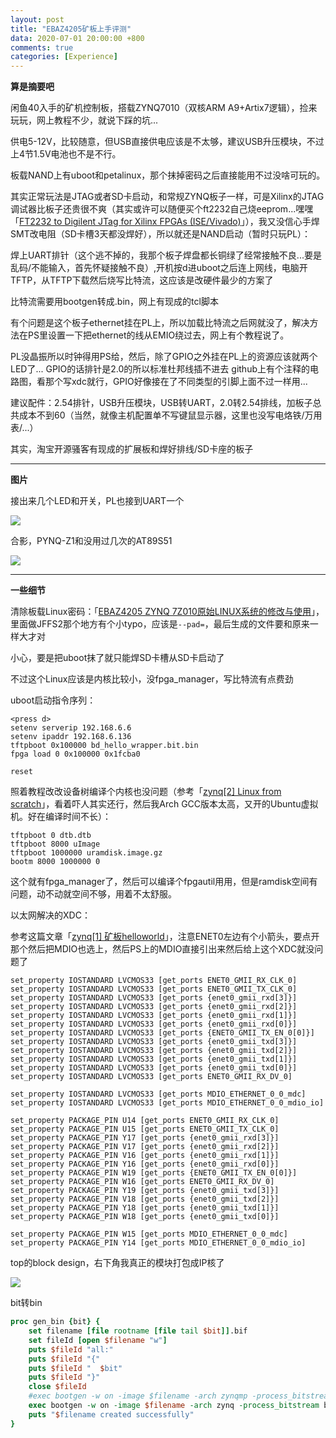 ```yaml
---
layout: post
title: "EBAZ4205矿板上手评测"
data: 2020-07-01 20:00:00 +800
comments: true
categories: [Experience]
---
```


**算是摘要吧**

闲鱼40入手的矿机控制板，搭载ZYNQ7010（双核ARM A9+Artix7逻辑），捡来玩玩，网上教程不少，就说下踩的坑...

供电5-12V，比较随意，但USB直接供电应该是不太够，建议USB升压模块，不过上4节1.5V电池也不是不行。

板载NAND上有uboot和petalinux，那个抹掉密码之后直接能用不过没啥可玩的。

其实正常玩法是JTAG或者SD卡启动，和常规ZYNQ板子一样，可是Xilinx的JTAG调试器比板子还贵很不爽（其实或许可以随便买个ft2232自己烧eeprom...嘿嘿「[FT2232 to Digilent JTag for Xilinx FPGAs (ISE/Vivado)](https://gist.github.com/FrancisGuo/20c2c6df8e9f72fe295b785798e2fb41)」），我又没信心手焊SMT改电阻（SD卡槽3天都没焊好），所以就还是NAND启动（暂时只玩PL）：

焊上UART排针（这个逃不掉的，我那个板子焊盘都长铜绿了经常接触不良...要是乱码/不能输入，首先怀疑接触不良）,开机按d进uboot之后连上网线，电脑开TFTP，从TFTP下载然后烧写比特流，这应该是改硬件最少的方案了

比特流需要用bootgen转成.bin，网上有现成的tcl脚本

有个问题是这个板子ethernet挂在PL上，所以加载比特流之后网就没了，解决方法在PS里设置一下把ethernet的线从EMIO绕过去，网上有个教程说了。

PL没晶振所以时钟得用PS给，然后，除了GPIO之外挂在PL上的资源应该就两个LED了... GPIO的话排针是2.0的所以标准杜邦线插不进去
github上有个注释的电路图，看那个写xdc就行，GPIO好像接在了不同类型的引脚上面不过一样用...

建议配件：2.54排针，USB升压模块，USB转UART，2.0转2.54排线，加板子总共成本不到60（当然，就像主机配置单不写键鼠显示器，这里也没写电烙铁/万用表/...）

其实，淘宝开源骚客有现成的扩展板和焊好排线/SD卡座的板子

---



**图片**

接出来几个LED和开关，PL也接到UART一个

![](/MyBlog/images/ebaz4205-1.png)

合影，PYNQ-Z1和没用过几次的AT89S51

![](/MyBlog/images/ebaz4205-2.png)

---



**一些细节**

清除板载Linux密码：「[EBAZ4205 ZYNQ 7Z010原始LINUX系统的修改与使用](https://blog.csdn.net/zhys2007/article/details/106175366)」，里面做JFFS2那个地方有个小typo，应该是`--pad=`，最后生成的文件要和原来一样大才对

小心，要是把uboot抹了就只能焊SD卡槽从SD卡启动了

不过这个Linux应该是内核比较小，没fpga_manager，写比特流有点费劲

uboot启动指令序列：

```
<press d>
setenv serverip 192.168.6.6
setenv ipaddr 192.168.6.136
tftpboot 0x100000 bd_hello_wrapper.bit.bin
fpga load 0 0x100000 0x1fcba0

reset
```

照着教程改改设备树编译个内核也没问题（参考「[zynq[2] Linux from scratch](https://hhuysqt.github.io/zynq2/)」，看着吓人其实还行，然后我Arch GCC版本太高，又开的Ubuntu虚拟机。好在编译时间不长）：

```
tftpboot 0 dtb.dtb
tftpboot 8000 uImage
tftpboot 1000000 uramdisk.image.gz
bootm 8000 1000000 0
```

这个就有fpga_manager了，然后可以编译个fpgautil用用，但是ramdisk空间有问题，动不动就空间不够，用着不太舒服。

以太网解决的XDC：

参考这篇文章「[zynq[1] 矿板helloworld](https://hhuysqt.github.io/zynq1/)」，注意ENET0左边有个小箭头，要点开那个然后把MDIO也选上，然后PS上的MDIO直接引出来然后给上这个XDC就没问题了

```
set_property IOSTANDARD LVCMOS33 [get_ports ENET0_GMII_RX_CLK_0]
set_property IOSTANDARD LVCMOS33 [get_ports ENET0_GMII_TX_CLK_0]
set_property IOSTANDARD LVCMOS33 [get_ports {enet0_gmii_rxd[3]}]
set_property IOSTANDARD LVCMOS33 [get_ports {enet0_gmii_rxd[2]}]
set_property IOSTANDARD LVCMOS33 [get_ports {enet0_gmii_rxd[1]}]
set_property IOSTANDARD LVCMOS33 [get_ports {enet0_gmii_rxd[0]}]
set_property IOSTANDARD LVCMOS33 [get_ports {ENET0_GMII_TX_EN_0[0]}]
set_property IOSTANDARD LVCMOS33 [get_ports {enet0_gmii_txd[3]}]
set_property IOSTANDARD LVCMOS33 [get_ports {enet0_gmii_txd[2]}]
set_property IOSTANDARD LVCMOS33 [get_ports {enet0_gmii_txd[1]}]
set_property IOSTANDARD LVCMOS33 [get_ports {enet0_gmii_txd[0]}]
set_property IOSTANDARD LVCMOS33 [get_ports ENET0_GMII_RX_DV_0]

set_property IOSTANDARD LVCMOS33 [get_ports MDIO_ETHERNET_0_0_mdc]
set_property IOSTANDARD LVCMOS33 [get_ports MDIO_ETHERNET_0_0_mdio_io]

set_property PACKAGE_PIN U14 [get_ports ENET0_GMII_RX_CLK_0]
set_property PACKAGE_PIN U15 [get_ports ENET0_GMII_TX_CLK_0]
set_property PACKAGE_PIN Y17 [get_ports {enet0_gmii_rxd[3]}]
set_property PACKAGE_PIN V17 [get_ports {enet0_gmii_rxd[2]}]
set_property PACKAGE_PIN V16 [get_ports {enet0_gmii_rxd[1]}]
set_property PACKAGE_PIN Y16 [get_ports {enet0_gmii_rxd[0]}]
set_property PACKAGE_PIN W19 [get_ports {ENET0_GMII_TX_EN_0[0]}]
set_property PACKAGE_PIN W16 [get_ports ENET0_GMII_RX_DV_0]
set_property PACKAGE_PIN Y19 [get_ports {enet0_gmii_txd[3]}]
set_property PACKAGE_PIN V18 [get_ports {enet0_gmii_txd[2]}]
set_property PACKAGE_PIN Y18 [get_ports {enet0_gmii_txd[1]}]
set_property PACKAGE_PIN W18 [get_ports {enet0_gmii_txd[0]}]

set_property PACKAGE_PIN W15 [get_ports MDIO_ETHERNET_0_0_mdc]
set_property PACKAGE_PIN Y14 [get_ports MDIO_ETHERNET_0_0_mdio_io]
```

top的block design，右下角我真正的模块打包成IP核了

![](/MyBlog/images/ebaz4205-3.png)

bit转bin

```tcl
proc gen_bin {bit} {
    set filename [file rootname [file tail $bit]].bif
    set fileId [open $filename "w"]
    puts $fileId "all:"
    puts $fileId "{"
    puts $fileId "  $bit"
    puts $fileId "}"
    close $fileId
    #exec bootgen -w on -image $filename -arch zynqmp -process_bitstream bin
    exec bootgen -w on -image $filename -arch zynq -process_bitstream bin
    puts "$filename created successfully"
}
```

